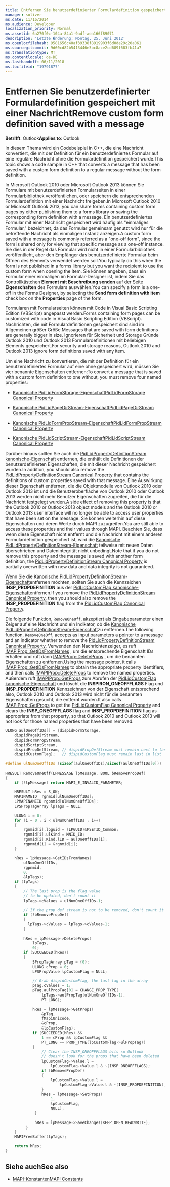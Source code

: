 ```yaml
---
title: Entfernen Sie benutzerdefinierter Formulardefinition gespeichert mit einer Nachricht
manager: soliver
ms.date: 11/16/2014
ms.audience: Developer
localization_priority: Normal
ms.assetid: 6a270f0c-104a-84a1-9adf-aea166f89071
description: 'Letzte �nderung: Montag, 25. Juni 2012'
ms.openlocfilehash: 9581656c40af39338f8919903f6d0de29c20a061
ms.sourcegitcommit: 9d60cd82b5413446e5bc8ace2cd689f683fb41a7
ms.translationtype: MT
ms.contentlocale: de-DE
ms.lasthandoff: 06/11/2018
ms.locfileid: "19791877"
---
```

# <a name="remove-custom-form-definition-saved-with-a-message"></a><span data-ttu-id="80008-103">Entfernen Sie benutzerdefinierter Formulardefinition gespeichert mit einer Nachricht</span><span class="sxs-lookup"><span data-stu-id="80008-103">Remove custom form definition saved with a message</span></span>
  
<span data-ttu-id="80008-104">**Betrifft**: Outlook</span><span class="sxs-lookup"><span data-stu-id="80008-104">**Applies to**: Outlook</span></span> 
  
<span data-ttu-id="80008-105">In diesem Thema wird ein Codebeispiel in C++, die eine Nachricht konvertiert, die mit der Definition für ein benutzerdefiniertes Formular auf eine reguläre Nachricht ohne die Formulardefinition gespeichert wurde.</span><span class="sxs-lookup"><span data-stu-id="80008-105">This topic shows a code sample in C++ that converts a message that has been saved with a custom form definition to a regular message without the form definition.</span></span>
  
<span data-ttu-id="80008-106">In Microsoft Outlook 2010 oder Microsoft Outlook 2013 können Sie Formulare mit benutzerdefinierten Formularseiten in einer Formularbibliothek veröffentlichen, oder speichern die entsprechenden Formulardefinition mit einer Nachricht freigeben.</span><span class="sxs-lookup"><span data-stu-id="80008-106">In Microsoft Outlook 2010 or Microsoft Outlook 2013, you can share forms containing custom form pages by either publishing them to a forms library or saving the corresponding form definition with a message.</span></span> <span data-ttu-id="80008-107">Ein benutzerdefiniertes Formular mit einer Nachricht gespeichert wird häufig als "einmaliges Formular," bezeichnet, da das Formular gemeinsam genutzt wird nur für die betreffende Nachricht als einmaligen Instanz anzeigen.</span><span class="sxs-lookup"><span data-stu-id="80008-107">A custom form saved with a message is commonly referred as a "one-off form", since the form is shared only for viewing that specific message as a one-off instance.</span></span> <span data-ttu-id="80008-108">Sie dies in der Regel das Formular wird nicht in einer Formularbibliothek veröffentlicht, aber den Empfänger das benutzerdefinierte Formular beim Öffnen des Elements verwendet werden soll.</span><span class="sxs-lookup"><span data-stu-id="80008-108">You typically do this when the form is not published in a forms library but you want the recipient to use the custom form when opening the item.</span></span> <span data-ttu-id="80008-109">Sie können angeben, dass ein Formular einer einmaligen im Formular-Designer ist, indem Sie das Kontrollkästchen **Element mit Beschreibung senden** auf der Seite **Eigenschaften** des Formulars auswählen.</span><span class="sxs-lookup"><span data-stu-id="80008-109">You can specify a form is a one-off in the Forms Designer, by selecting the **Send form definition with item** check box on the **Properties** page of the form.</span></span> 
  
<span data-ttu-id="80008-110">Formularen mit Formularseiten können mit Code in Visual Basic Scripting Edition (VBScript) angepasst werden.</span><span class="sxs-lookup"><span data-stu-id="80008-110">Forms containing form pages can be customized with code in Visual Basic Scripting Edition (VBScript).</span></span> <span data-ttu-id="80008-111">Nachrichten, die mit Formulardefinitionen gespeichert sind sind im Allgemeinen größer Größe.</span><span class="sxs-lookup"><span data-stu-id="80008-111">Messages that are saved with form definitions are generally bigger in size.</span></span> <span data-ttu-id="80008-112">Ignorieren für Sicherheit und Storage Gründe Outlook 2010 und Outlook 2013 Formulardefinitionen mit beliebigen Elements gespeichert.</span><span class="sxs-lookup"><span data-stu-id="80008-112">For security and storage reasons, Outlook 2010 and Outlook 2013 ignore form definitions saved with any item.</span></span>
  
<span data-ttu-id="80008-113">Um eine Nachricht zu konvertieren, die mit der Definition für ein benutzerdefiniertes Formular auf eine ohne gespeichert wird, müssen Sie vier benannte Eigenschaften entfernen:</span><span class="sxs-lookup"><span data-stu-id="80008-113">To convert a message that is saved with a custom form definition to one without, you must remove four named properties:</span></span>
  
- [<span data-ttu-id="80008-114">Kanonische PidLidFormStorage-Eigenschaft</span><span class="sxs-lookup"><span data-stu-id="80008-114">PidLidFormStorage Canonical Property</span></span>](pidlidformstorage-canonical-property.md)
    
- [<span data-ttu-id="80008-115">Kanonische PidLidPageDirStream-Eigenschaft</span><span class="sxs-lookup"><span data-stu-id="80008-115">PidLidPageDirStream Canonical Property</span></span>](pidlidpagedirstream-canonical-property.md)
    
- [<span data-ttu-id="80008-116">Kanonische PidLidFormPropStream-Eigenschaft</span><span class="sxs-lookup"><span data-stu-id="80008-116">PidLidFormPropStream Canonical Property</span></span>](pidlidformpropstream-canonical-property.md)
    
- [<span data-ttu-id="80008-117">Kanonische PidLidScriptStream-Eigenschaft</span><span class="sxs-lookup"><span data-stu-id="80008-117">PidLidScriptStream Canonical Property</span></span>](pidlidscriptstream-canonical-property.md)
    
<span data-ttu-id="80008-118">Darüber hinaus sollten Sie auch die [PidLidPropertyDefinitionStream kanonische-Eigenschaft](pidlidpropertydefinitionstream-canonical-property.md) entfernen, die enthält die Definitionen der benutzerdefinierten Eigenschaften, die mit dieser Nachricht gespeichert wurden.</span><span class="sxs-lookup"><span data-stu-id="80008-118">In addition, you should also remove the [PidLidPropertyDefinitionStream Canonical Property](pidlidpropertydefinitionstream-canonical-property.md) that contains the definitions of custom properties saved with that message.</span></span> <span data-ttu-id="80008-119">Eine Auswirkung dieser Eigenschaft entfernen, die die Objektmodelle von Outlook 2010 oder Outlook 2013 ist und die Benutzeroberfläche von Outlook 2010 oder Outlook 2013 werden nicht mehr Benutzer Eigenschaften zugreifen, die für die Nachricht festgelegt wurden.</span><span class="sxs-lookup"><span data-stu-id="80008-119">A side effect of removing this property is that the Outlook 2010 or Outlook 2013 object models and the Outlook 2010 or Outlook 2013 user interface will no longer be able to access user properties that have been set on the message.</span></span> <span data-ttu-id="80008-120">Sie können weiterhin auf diese Eigenschaften und deren Werte durch MAPI zuzugreifen.</span><span class="sxs-lookup"><span data-stu-id="80008-120">You are still able to access these properties and their values through MAPI.</span></span> <span data-ttu-id="80008-121">Beachten Sie, dass wenn diese Eigenschaft nicht entfernt und die Nachricht mit einem anderen Formulardefinition gespeichert ist, wird die [Kanonische PidLidPropertyDefinitionStream-Eigenschaft](pidlidpropertydefinitionstream-canonical-property.md) teilweise mit neuen Daten überschrieben und Datenintegrität nicht unbedingt.</span><span class="sxs-lookup"><span data-stu-id="80008-121">Note that if you do not remove this property and the message is saved with another form definition, the [PidLidPropertyDefinitionStream Canonical Property](pidlidpropertydefinitionstream-canonical-property.md) is partially overwritten with new data and data integrity is not guaranteed.</span></span> 
  
<span data-ttu-id="80008-122">Wenn Sie die [Kanonische PidLidPropertyDefinitionStream-Eigenschaft](pidlidpropertydefinitionstream-canonical-property.md)entfernen möchten, sollten Sie auch die Kennzeichen **INSP_PROPDEFINITION** aus der [PidLidCustomFlag kanonische-Eigenschaft](pidlidcustomflag-canonical-property.md)entfernen.</span><span class="sxs-lookup"><span data-stu-id="80008-122">If you remove the [PidLidPropertyDefinitionStream Canonical Property](pidlidpropertydefinitionstream-canonical-property.md), then you should also remove the **INSP_PROPDEFINITION** flag from the [PidLidCustomFlag Canonical Property](pidlidcustomflag-canonical-property.md).</span></span>
  
<span data-ttu-id="80008-123">Die folgende Funktion, `RemoveOneOff`, akzeptiert als Eingabeparameter einen Zeiger auf eine Nachricht und ein Indikator, ob die [Kanonische PidLidPropertyDefinitionStream-Eigenschaft](pidlidpropertydefinitionstream-canonical-property.md)zu entfernen.</span><span class="sxs-lookup"><span data-stu-id="80008-123">The following function,  `RemoveOneOff`, accepts as input parameters a pointer to a message and an indicator whether to remove the [PidLidPropertyDefinitionStream Canonical Property](pidlidpropertydefinitionstream-canonical-property.md).</span></span> <span data-ttu-id="80008-124">Verwenden den Nachrichtenzeiger, es ruft [IMAPIProp::GetIDsFromNames](imapiprop-getidsfromnames.md) , um die entsprechende Eigenschaft IDs erhalten und ruft dann [IMAPIProp::DeleteProps](imapiprop-deleteprops.md) , um die benannten Eigenschaften zu entfernen.</span><span class="sxs-lookup"><span data-stu-id="80008-124">Using the message pointer, it calls [IMAPIProp::GetIDsFromNames](imapiprop-getidsfromnames.md) to obtain the appropriate property identifiers, and then calls [IMAPIProp::DeleteProps](imapiprop-deleteprops.md) to remove the named properties.</span></span> <span data-ttu-id="80008-125">Außerdem ruft [IMAPIProp::GetProps](imapiprop-getprops.md) zum Abrufen der [PidLidCustomFlag kanonische-Eigenschaft](pidlidcustomflag-canonical-property.md) und löscht die **INSPIRON\_ONEOFFFLAGS** Flag und **INSP_PROPDEFINITION** Kennzeichnen von der Eigenschaft entsprechend also, Outlook 2010 und Outlook 2013 wird nicht für die benannten Eigenschaften gesucht, die entfernt wurden.</span><span class="sxs-lookup"><span data-stu-id="80008-125">It also calls [IMAPIProp::GetProps](imapiprop-getprops.md) to get the [PidLidCustomFlag Canonical Property](pidlidcustomflag-canonical-property.md) and clears the **INSP\_ONEOFFFLAGS** flag and **INSP_PROPDEFINITION** flag as appropriate from that property, so that Outlook 2010 and Outlook 2013 will not look for those named properties that have been removed.</span></span> 
  
```cpp
ULONG aulOneOffIDs[] = {dispidFormStorage,  
    dispidPageDirStream, 
    dispidFormPropStream, 
    dispidScriptStream, 
    dispidPropDefStream, // dispidPropDefStream must remain next to last in list 
    dispidCustomFlag};   // dispidCustomFlag must remain last in list 
 
#define ulNumOneOffIDs (sizeof(aulOneOffIDs)/sizeof(aulOneOffIDs[0])) 
 
HRESULT RemoveOneOff(LPMESSAGE lpMessage, BOOL bRemovePropDef) 
{ 
    if (!lpMessage) return MAPI_E_INVALID_PARAMETER; 
     
    HRESULT hRes = S_OK; 
    MAPINAMEID  rgnmid[ulNumOneOffIDs]; 
    LPMAPINAMEID rgpnmid[ulNumOneOffIDs]; 
    LPSPropTagArray lpTags = NULL; 
 
    ULONG i = 0; 
    for (i = 0 ; i < ulNumOneOffIDs ; i++) 
    { 
        rgnmid[i].lpguid = (LPGUID)&PSETID_Common; 
        rgnmid[i].ulKind = MNID_ID; 
        rgnmid[i].Kind.lID = aulOneOffIDs[i]; 
        rgpnmid[i] = &rgnmid[i]; 
    } 
   
    hRes = lpMessage->GetIDsFromNames( 
        ulNumOneOffIDs, 
        rgpnmid, 
        0, 
        &lpTags); 
    if (lpTags) 
    { 
        // The last prop is the flag value  
        // to be updated, don't count it 
        lpTags->cValues = ulNumOneOffIDs-1; 
 
        // If the prop def stream is not to be removed, don't count it 
        if (!bRemovePropDef) 
        { 
          lpTags->cValues = lpTags->cValues-1; 
        } 
 
        hRes = lpMessage->DeleteProps( 
            lpTags, 
            0); 
        if (SUCCEEDED(hRes)) 
        { 
            SPropTagArray pTag = {0}; 
            ULONG cProp = 0; 
            LPSPropValue lpCustomFlag = NULL; 
 
            // Grab dispidCustomFlag, the last tag in the array 
            pTag.cValues = 1; 
            pTag.aulPropTag[0] = CHANGE_PROP_TYPE( 
                lpTags->aulPropTag[ulNumOneOffIDs-1], 
                PT_LONG); 
 
            hRes = lpMessage->GetProps( 
                &pTag, 
                fMapiUnicode, 
                &cProp, 
                &lpCustomFlag); 
            if (SUCCEEDED(hRes) &&  
                1 == cProp && lpCustomFlag &&  
                PT_LONG == PROP_TYPE(lpCustomFlag->ulPropTag)) 
            { 
                // Clear the INSP_ONEOFFFLAGS bits so Outlook  
                // doesn't look for the props that have been deleted 
                lpCustomFlag->Value.l =  
                    lpCustomFlag->Value.l & ~(INSP_ONEOFFFLAGS); 
                if (bRemovePropDef) 
                { 
                    lpCustomFlag->Value.l =  
                        lpCustomFlag->Value.l & ~(INSP_PROPDEFINITION); 
                } 
                hRes = lpMessage->SetProps( 
                    1, 
                    lpCustomFlag, 
                    NULL); 
             } 
 
             hRes = lpMessage->SaveChanges(KEEP_OPEN_READWRITE); 
         } 
    } 
    MAPIFreeBuffer(lpTags); 
 
    return hRes; 
}
```

## <a name="see-also"></a><span data-ttu-id="80008-126">Siehe auch</span><span class="sxs-lookup"><span data-stu-id="80008-126">See also</span></span>

- [<span data-ttu-id="80008-127">MAPI-Konstanten</span><span class="sxs-lookup"><span data-stu-id="80008-127">MAPI Constants</span></span>](mapi-constants.md)

